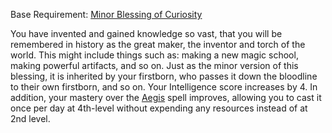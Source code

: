 Base Requirement: [Minor Blessing of Curiosity](Minor%20Blessing%20of%20Curiosity.md)
 
You have invented and gained knowledge so vast, that you will be remembered in history as the great maker, the inventor and torch of the world. This might include things such as: making a new magic school, making powerful artifacts, and so on. Just as the minor version of this blessing, it is inherited by your firstborn, who passes it down the bloodline to their own firstborn, and so on. Your Intelligence score increases by 4. In addition, your mastery over the [Aegis](Aegis.md) spell improves, allowing you to cast it once per day at 4th-level without expending any resources instead of at 2nd level.
